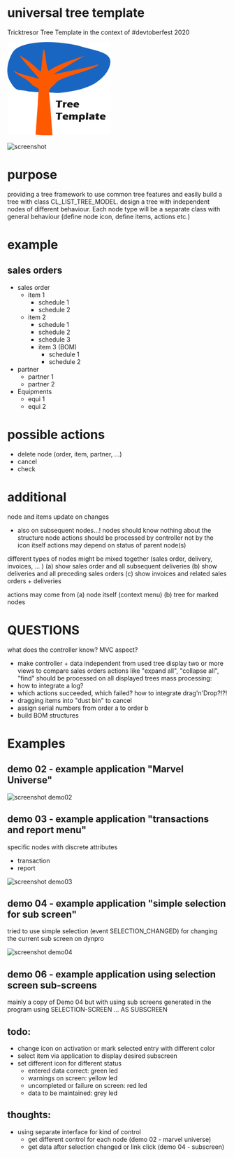 # universal tree template
Tricktresor Tree Template in the context of #devtoberfest 2020

![logo](https://github.com/tricktresor/tree_template/blob/master/img/tree-template-logo-small-01.png)

![screenshot](https://github.com/tricktresor/tree_template/blob/master/img/SNAG-00721.png)

# purpose
providing a tree framework to use common tree features and easily build a tree with class CL_LIST_TREE_MODEL.
design a tree with independent nodes of different behaviour.
Each node type will be a separate class with general behaviour (define node icon, define items, actions etc.)

# example
## sales orders

 - sales order
   - item 1
     - schedule 1
     - schedule 2
   - item 2
     - schedule 1
     - schedule 2
     - schedule 3
     - item 3 (BOM)
       - schedule 1
       - schedule 2
  - partner
    - partner 1
    - partner 2
  - Equipments
    - equi 1
    - equi 2

# possible actions
 - delete node (order, item, partner, ...)
 - cancel
 - check

# additional
 node and items update on changes
 - also on subsequent nodes...!
 nodes should know nothing about the structure
 node actions should be processed by controller not by the icon itself
 actions may depend on status of parent node(s)

 different types of nodes might be mixed together (sales order, delivery, invoices, ... )
 (a) show sales order and all subsequent deliveries
 (b) show deliveries and all preceding sales orders
 (c) show invoices and related sales orders + deliveries


 actions may come from
 (a) node itself (context menu)
 (b) tree for marked nodes

 # QUESTIONS
 what does the controller know?
 MVC aspect?
 - make controller + data independent from used tree
 display two or more views to compare sales orders
 actions like "expand all", "collapse all", "find" should be processed on all displayed trees
 mass processing:
 - how to integrate a log?
 - which actions succeeded, which failed?
 how to integrate drag'n'Drop?!?!
 - dragging items into "dust bin" to cancel
 - assign serial numbers from order a to order b
 - build BOM structures

# Examples

## demo 02 - example application "Marvel Universe"

![screenshot demo02](https://github.com/tricktresor/tree_template/blob/master/img/SNAG-00729.png)

## demo 03 - example application "transactions and report menu"

specific nodes with discrete attributes 
* transaction
* report

![screenshot demo03](https://github.com/tricktresor/tree_template/blob/master/img/SNAG-00776.png)

## demo 04 - example application "simple selection for sub screen"

tried to use simple selection (event SELECTION_CHANGED) for changing the current sub screen on dynpro

![screenshot demo04](https://github.com/tricktresor/tree_template/blob/master/img/SNAG-00777.png)

## demo 06 - example application using selection screen sub-screens
mainly a copy of Demo 04 but with using sub screens generated in the program using SELECTION-SCREEN ... AS SUBSCREEN


## todo:
* change icon on activation or mark selected entry with different color
* select item via application to display desired subscreen
* set different icon for different status
  * entered data correct: green led
  * warnings on screen: yellow led
  * uncompleted or failure on screen: red led
  * data to be maintained: grey led
  
## thoughts:
* using separate interface for kind of control
  * get different control for each node (demo 02 - marvel universe)
  * get data after selection changed or link click (demo 04 - subscreen)
    
